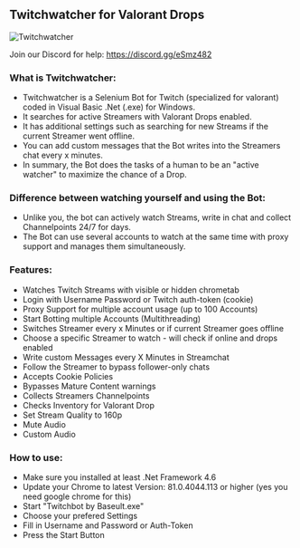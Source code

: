 ## Twitchwatcher for Valorant Drops

![Twitchwatcher](https://i.ibb.co/PFG9tGp/image.png)

Join our Discord for help: https://discord.gg/eSmz482

### What is Twitchwatcher:
- Twitchwatcher is a Selenium Bot for Twitch (specialized for valorant) coded in Visual Basic .Net (.exe) for Windows.
- It searches for active Streamers with Valorant Drops enabled.
- It has additional settings such as searching for new Streams if the current Streamer went offline.
- You can add custom messages that the Bot writes into the Streamers chat every x minutes.
- In summary, the Bot does the tasks of a human to be an "active watcher" to maximize the chance of a Drop.

### Difference between watching yourself and using the Bot:
- Unlike you, the bot can actively watch Streams, write in chat and collect Channelpoints 24/7 for days.
- The Bot can use several accounts to watch at the same time with proxy support and manages them simultaneously.

### Features:
- Watches Twitch Streams with visible or hidden chrometab
- Login with Username Password or Twitch auth-token (cookie)
- Proxy Support for multiple account usage (up to 100 Accounts)
- Start Botting multiple Accounts (Multithreading)
- Switches Streamer every x Minutes or if current Streamer goes offline
- Choose a specific Streamer to watch - will check if online and drops enabled
- Write custom Messages every X Minutes in Streamchat
- Follow the Streamer to bypass follower-only chats
- Accepts Cookie Policies
- Bypasses Mature Content warnings
- Collects Streamers Channelpoints
- Checks Inventory for Valorant Drop
- Set Stream Quality to 160p
- Mute Audio
- Custom Audio

### How to use:
- Make sure you installed at least .Net Framework 4.6
- Update your Chrome to latest Version: 81.0.4044.113 or higher (yes you need google chrome for this)
- Start "Twitchbot by Baseult.exe"
- Choose your prefered Settings
- Fill in Username and Password or Auth-Token
- Press the Start Button
